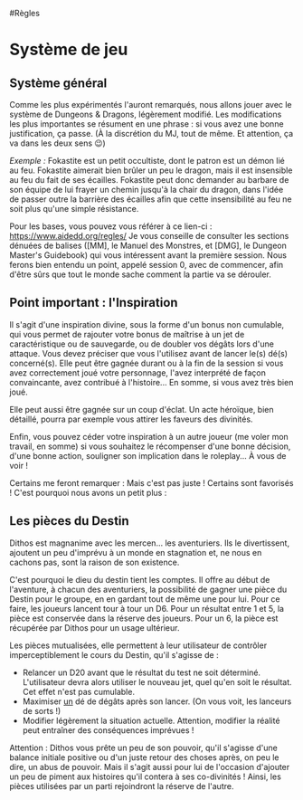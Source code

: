 #Règles 
# Système de jeu
## Système général
Comme les plus expérimentés l'auront remarqués, nous allons jouer avec le système de Dungeons & Dragons, légèrement modifié.
Les modifications les plus importantes se résument en une phrase : si vous avez une bonne justification, ça passe. (À la discrétion du MJ, tout de même. Et attention, ça va dans les deux sens 😉)

*Exemple :* Fokastite est un petit occultiste, dont le patron est un démon lié au feu. Fokastite aimerait bien brûler un peu le dragon, mais il est insensible au feu du fait de ses écailles. Fokastite peut donc demander au barbare de son équipe de lui frayer un chemin jusqu'à la chair du dragon, dans l'idée de passer outre la barrière des écailles afin que cette insensibilité au feu ne soit plus qu'une simple résistance.

Pour les bases, vous pouvez vous référer à ce lien-ci : https://www.aidedd.org/regles/
Je vous conseille de consulter les sections dénuées de balises ([MM], le Manuel des Monstres, et [DMG], le Dungeon Master's Guidebook) qui vous intéressent avant la première session.
Nous ferons bien entendu un point, appelé session 0, avec de commencer, afin d'être sûrs que tout le monde sache comment la partie va se dérouler.

## Point important : l'Inspiration
Il s'agit d'une inspiration divine, sous la forme d'un bonus non cumulable, qui vous permet de rajouter votre bonus de maîtrise à un jet de caractéristique ou de sauvegarde, ou de doubler vos dégâts lors d'une attaque. Vous devez préciser que vous l'utilisez avant de lancer le(s) dé(s) concerné(s).
Elle peut être gagnée durant ou à la fin de la session si vous avez correctement joué votre personnage, l'avez interprété de façon convaincante, avez contribué à l'histoire... En somme, si vous avez très bien joué.

Elle peut aussi être gagnée sur un coup d'éclat. Un acte héroïque, bien détaillé, pourra par exemple vous attirer les faveurs des divinités.

Enfin, vous pouvez céder votre inspiration à un autre joueur (me voler mon travail, en somme) si vous souhaitez le récompenser d'une bonne décision, d'une bonne action, souligner son implication dans le roleplay... À vous de voir !

Certains me feront remarquer : Mais c'est pas juste ! Certains sont favorisés !
C'est pourquoi nous avons un petit plus :

## Les pièces du Destin

Dithos est magnanime avec les mercen... les aventuriers. Ils le divertissent, ajoutent un peu d'imprévu à un monde en stagnation et, ne nous en cachons pas, sont la raison de son existence.

C'est pourquoi le dieu du destin tient les comptes. Il offre au début de l'aventure, à chacun des aventuriers, la possibilité de gagner une pièce du Destin pour le groupe, en en gardant tout de même une pour lui.
Pour ce faire, les joueurs lancent tour à tour un D6. Pour un résultat entre 1 et 5, la pièce est conservée dans la réserve des joueurs. Pour un 6, la pièce est récupérée par Dithos pour un usage ultérieur.

Les pièces mutualisées, elle permettent à leur utilisateur de contrôler imperceptiblement le cours du Destin, qu'il s'agisse de :
- Relancer un D20 avant que le résultat du test ne soit déterminé. L'utilisateur devra alors utiliser le nouveau jet, quel qu'en soit le résultat. Cet effet n'est pas cumulable.
- Maximiser <u>un</u> dé de dégâts après son lancer. (On vous voit, les lanceurs de sorts !)
- Modifier légèrement la situation actuelle. Attention, modifier la réalité peut entraîner des conséquences imprévues !

Attention : Dithos vous prête un peu de son pouvoir, qu'il s'agisse d'une balance initiale positive ou d'un juste retour des choses après, on peu le dire, un abus de pouvoir. Mais il s'agit aussi pour lui de l'occasion d'ajouter un peu de piment aux histoires qu'il contera à ses co-divinités !
Ainsi, les pièces utilisées par un parti rejoindront la réserve de l'autre.